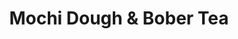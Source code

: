 ---
title: "Mochi Dough & Bober Tea"
url: /greenville/mochi-dough-und-bober-tea/
shop: Konditorei
---